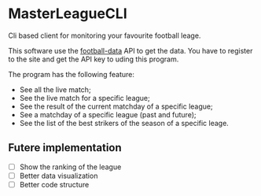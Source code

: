# MasterLeagueCLI
Cli based client for monitoring your favourite football leage.

This software use the [football-data](https://www.football-data.org) API to get the data. You have to register to the site and get the API key to uding this program.

The program has the following feature:
  - See all the live match;
  - See the live match for a specific league;
  - See the result of the current matchday of a specific league;
  - See a matchday of a specific league (past and future);
  - See the list of the best strikers of the season of a specific leage.

## Futere implementation
- [ ] Show the ranking of the league
- [ ] Better data visualization
- [ ] Better code structure
